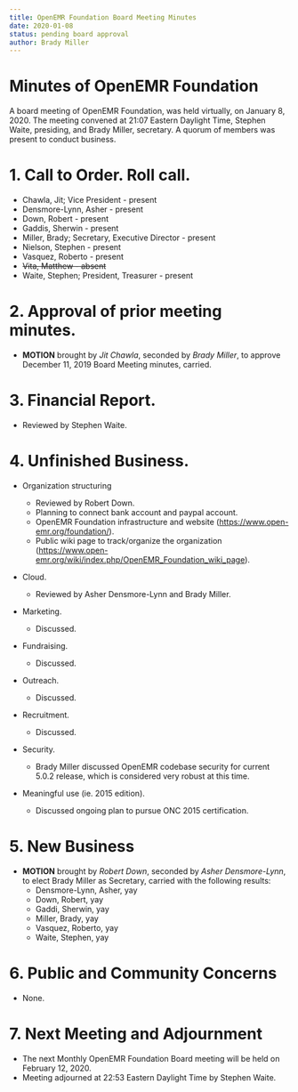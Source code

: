 ```yaml
---
title: OpenEMR Foundation Board Meeting Minutes
date: 2020-01-08
status: pending board approval
author: Brady Miller
---
```


# Minutes of OpenEMR Foundation

A board meeting of OpenEMR Foundation, was held virtually, on January 8, 2020. The meeting
convened at 21:07 Eastern Daylight Time, Stephen Waite, presiding, and Brady Miller,
secretary. A quorum of members was present to conduct business.

# 1. Call to Order. Roll call.

- Chawla, Jit; Vice President - present
- Densmore-Lynn, Asher - present
- Down, Robert - present
- Gaddis, Sherwin - present
- Miller, Brady; Secretary, Executive Director - present
- Nielson, Stephen - present
- Vasquez, Roberto - present
- ~~Vita, Matthew - absent~~
- Waite, Stephen; President, Treasurer - present

# 2. Approval of prior meeting minutes.

- **MOTION** brought by _Jit Chawla_, seconded by _Brady Miller_, to approve December 11, 2019 Board Meeting minutes, carried.

# 3. Financial Report.

- Reviewed by Stephen Waite.

# 4. Unfinished Business.

- Organization structuring
  - Reviewed by Robert Down.
  - Planning to connect bank account and paypal account.
  - OpenEMR Foundation infrastructure and website (https://www.open-emr.org/foundation/).
  - Public wiki page to track/organize the organization (https://www.open-emr.org/wiki/index.php/OpenEMR_Foundation_wiki_page).

- Cloud.

  - Reviewed by Asher Densmore-Lynn and Brady Miller.

- Marketing.

  - Discussed.

- Fundraising.

  - Discussed.

- Outreach.

  - Discussed.

- Recruitment.

  - Discussed.

- Security.

  - Brady Miller discussed OpenEMR codebase security for current 5.0.2 release, which is considered very robust at this time.

- Meaningful use (ie. 2015 edition).

  - Discussed ongoing plan to pursue ONC 2015 certification.

# 5. New Business

- **MOTION** brought by _Robert Down_, seconded by _Asher Densmore-Lynn_, to elect Brady Miller as Secretary, carried with the following results:
  - Densmore-Lynn, Asher, yay
  - Down, Robert, yay
  - Gaddi, Sherwin, yay
  - Miller, Brady, yay
  - Vasquez, Roberto, yay
  - Waite, Stephen, yay

# 6. Public and Community Concerns

- None.

# 7. Next Meeting and Adjournment

- The next Monthly OpenEMR Foundation Board meeting will be held on February 12, 2020.
- Meeting adjourned at 22:53 Eastern Daylight Time by Stephen Waite.

